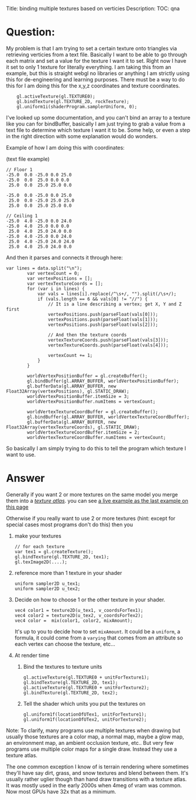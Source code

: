 Title: binding multiple textures based on verticies
Description:
TOC: qna

# Question:

My problem is that I am trying to set a certain texture onto triangles via retrieving verticies from a text file. Basically I want to be able to go through each matrix and set a value for the texture I want it to set. Right now I have it set to only 1 texture for literally everything. I am taking this from an example, but this is straight webgl no libraries or anything I am strictly using this for de-engineering and learning purposes. There must be a way to do this for I am doing this for the x,y,z coordinates and texture coordinates.

        gl.activeTexture(gl.TEXTURE0);
        gl.bindTexture(gl.TEXTURE_2D, rockTexture);
        gl.uniform1i(shaderProgram.samplerUniform, 0);

I've looked up some documentation, and you can't bind an array to a texture like you can for bindBuffer, basically I am just trying to grab a value from a text file to determine which texture I want it to be. Some help, or even a step in the right direction with some explanation would do wonders.

Example of how I am doing this with coordinates:

(text file example) 

    // Floor 1
    -25.0  0.0 -25.0 0.0 25.0
    -25.0  0.0  25.0 0.0 0.0
     25.0  0.0  25.0 25.0 0.0
    
    -25.0  0.0 -25.0 0.0 25.0
     25.0  0.0 -25.0 25.0 25.0
     25.0  0.0  25.0 25.0 0.0
    
    // Ceiling 1
    -25.0  4.0 -25.0 0.0 24.0
    -25.0  4.0  25.0 0.0 0.0
     25.0  4.0  25.0 24.0 0.0
    -25.0  4.0 -25.0 0.0 24.0
     25.0  4.0 -25.0 24.0 24.0
     25.0  4.0  25.0 24.0 0.0

And then it parses and connects it through here: 

    var lines = data.split("\n");
            var vertexCount = 0;
            var vertexPositions = [];
            var vertexTextureCoords = [];
            for (var i in lines) {
                var vals = lines[i].replace(/^\s+/, "").split(/\s+/);
                if (vals.length == 6 && vals[0] != "//") {
                    // It is a line describing a vertex; get X, Y and Z first
                    vertexPositions.push(parseFloat(vals[0]));
                    vertexPositions.push(parseFloat(vals[1]));
                    vertexPositions.push(parseFloat(vals[2]));
    
                    // And then the texture coords
                    vertexTextureCoords.push(parseFloat(vals[3]));
                    vertexTextureCoords.push(parseFloat(vals[4]));
    
                    vertexCount += 1;
                }
            }
    
            worldVertexPositionBuffer = gl.createBuffer();
            gl.bindBuffer(gl.ARRAY_BUFFER, worldVertexPositionBuffer);
            gl.bufferData(gl.ARRAY_BUFFER, new Float32Array(vertexPositions), gl.STATIC_DRAW);
            worldVertexPositionBuffer.itemSize = 3;
            worldVertexPositionBuffer.numItems = vertexCount;
    
            worldVertexTextureCoordBuffer = gl.createBuffer();
            gl.bindBuffer(gl.ARRAY_BUFFER, worldVertexTextureCoordBuffer);
            gl.bufferData(gl.ARRAY_BUFFER, new Float32Array(vertexTextureCoords), gl.STATIC_DRAW);
            worldVertexTextureCoordBuffer.itemSize = 2;
            worldVertexTextureCoordBuffer.numItems = vertexCount;


So basically I am simply trying to do this to tell the program which texture I want to use. 


# Answer

Generally if you want 2 or more textures on the same model you merge them into a [*texture atlas*](http://http.download.nvidia.com/developer/NVTextureSuite/Atlas_Tools/Texture_Atlas_Whitepaper.pdf). you can see [a live example as the last example on this page](http://webglfundamentals.org/webgl/lessons/webgl-3d-textures.html)

Otherwise if you really want to use 2 or more textures (hint: except for special cases most programs don't do this) then you

1.  make your textures

        // for each texture
        var tex1 = gl.createTexture();
        gl.bindTexture(gl.TEXTURE_2D, tex1);
        gl.texImage2D(....);

2.  reference more than 1 texture in your shader

        uniform sampler2D u_tex1;
        uniform sampler2D u_tex2;

3.  Decide on how to choose 1 or the other texture in your shader.

        vec4 color1 = texture2D(u_tex1, v_coordsForTex1);
        vec4 color2 = texture2D(u_tex2, v_coordsForTex2);
        vec4 color =  mix(color1, color2, mixAmount);

    It's up to you to decide how to set `mixAmount`. It could be a `uniform`, a formula, it could come from a `varying` that comes from an attribute so each vertex can choose the texture, etc...

4.  At render time

    1.  Bind the textures to texture units

            gl.activeTexture(gl.TEXTURE0 + unitForTexture1);
            gl.bindTexture(gl.TEXTURE_2D, tex1);
            gl.activeTexture(gl.TEXTURE0 + unitForTexture2);
            gl.bindTexture(gl.TEXTURE_2D, tex2);

    2.  Tell the shader which units you put the textures on

            gl.uniform1f(locationOfUTex1, unitForTexture1);
            gl.uniform1f(locationOfUTex2, unitForTexture2);

Note: To clarify, many programs use multiple textures when drawing but usually those textures are a color map, a normal map, maybe a glow map, an environment map, an ambient occlusion texture, etc..  But very few programs use multiple color maps for a single draw. Instead they use a texture atlas.

The one common exception I know of is terrain rendering where sometimes they'll have say dirt, grass, and snow textures and blend between them. It's usually rather uglier though than hand draw transitions with a texture atlas. It was mostly used in the early 2000s when 4meg of vram was common. Now most GPUs have 32x that as a minimum.
